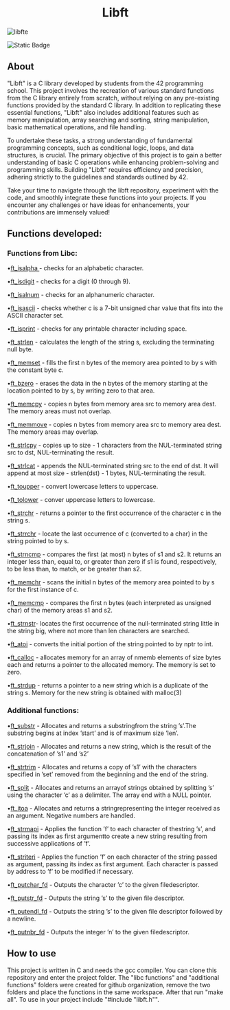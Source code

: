 <h1 align="center">Libft</h1>

![libfte](https://github.com/debsalbornoz/libft/assets/119970138/22b14898-85a2-431d-b58f-dd4aa7fb2a64)


<img alt="Static Badge" src="https://img.shields.io/badge/Status-Finished-green">

<h2>About </h2>

"Libft" is a C library developed by students from the 42 programming school. This project involves the recreation of various standard functions from the C library entirely from scratch, without relying on any pre-existing functions provided by the standard C library. In addition to replicating these essential functions, "Libft" also includes additional features such as memory manipulation, array searching and sorting, string manipulation, basic mathematical operations, and file handling.

To undertake these tasks, a strong understanding of fundamental programming concepts, such as conditional logic, loops, and data structures, is crucial. The primary objective of this project is to gain a better understanding of basic C operations while enhancing problem-solving and programming skills. Building "Libft" requires efficiency and precision, adhering strictly to the guidelines and standards outlined by 42.

Take your time to navigate through the libft repository, experiment with the code, and smoothly integrate these functions into your projects. If you encounter any challenges or have ideas for enhancements, your contributions are immensely valued!

<h2>Functions developed:</h2>

<h3>Functions from Libc:</h3>

•[ft_isalpha ](https://github.com/debsalbornoz/libft/blob/main/Libc%20functions/ft_isalpha.c) - checks for an alphabetic character.

•[ft_isdigit](https://github.com/debsalbornoz/libft/blob/main/Libc%20functions/ft_isdigit.c) - checks for a digit (0 through 9).

•[ft_isalnum](https://github.com/debsalbornoz/libft/blob/main/Libc%20functions/ft_isalnum.c) - checks for an alphanumeric character.

•[ft_isascii](https://github.com/debsalbornoz/libft/blob/main/Libc%20functions/ft_isascii.c) - checks whether c is a 7-bit unsigned char value that fits into the ASCII character set.

•[ft_isprint](https://github.com/debsalbornoz/libft/blob/main/Libc%20functions/ft_isprint.c) - checks for any printable character including space.

•[ft_strlen](https://github.com/debsalbornoz/libft/blob/main/Libc%20functions/ft_strlen.c) - calculates the length of the string s, excluding the terminating null byte.

•[ft_memset](https://github.com/debsalbornoz/libft/blob/main/Libc%20functions/ft_memset.c) - fills the first n bytes of the memory area pointed to by s with the constant byte c.

•[ft_bzero](https://github.com/debsalbornoz/libft/blob/main/Libc%20functions/ft_bzero.c) - erases the data in the n bytes of the memory starting at the location pointed to by s, by writing zero to that area.

•[ft_memcpy](https://github.com/debsalbornoz/libft/blob/main/Libc%20functions/ft_memcpy.c) - copies n bytes from memory area src to memory area dest.  The memory areas must not overlap.

•[ft_memmove](https://github.com/debsalbornoz/libft/blob/main/Libc%20functions/ft_memmove.c) - copies n bytes from memory area src to memory area dest.  The memory areas may overlap.

•[ft_strlcpy](https://github.com/debsalbornoz/libft/blob/main/Libc%20functions/ft_strlcpy.c) - copies up to size - 1 characters from the NUL-terminated string src to dst, NUL-terminating the result.

•[ft_strlcat](https://github.com/debsalbornoz/libft/blob/main/Libc%20functions/ft_strlcat.c) - appends the NUL-terminated string src to the end of dst. It will append at most size - strlen(dst) - 1 bytes, NUL-terminating the result.

•[ft_toupper](https://github.com/debsalbornoz/libft/blob/main/Libc%20functions/ft_toupper.c) - convert lowercase letters to uppercase.

•[ft_tolower](https://github.com/debsalbornoz/libft/blob/main/Libc%20functions/ft_tolower.c) - conver uppercase letters to lowercase.

•[ft_strchr](https://github.com/debsalbornoz/libft/blob/main/Libc%20functions/ft_strchr.c) - returns a pointer to the first occurrence of the character c in the string s.

•[ft_strrchr](https://github.com/debsalbornoz/libft/blob/main/Libc%20functions/ft_strrchr.c) - locate the last occurrence of c (converted to a char) in the string pointed to by s.

•[ft_strncmp](https://github.com/debsalbornoz/libft/blob/main/Libc%20functions/ft_strncmp.c) - compares the first (at most) n bytes of s1 and s2. It returns an integer less than, equal to, or greater than zero if s1 is found, respectively, to be less than, to match, or be greater than s2.

•[ft_memchr](https://github.com/debsalbornoz/libft/blob/main/Libc%20functions/ft_memchr.c) - scans the initial n bytes of the memory area pointed to by s for the first instance of c.

•[ft_memcmp](https://github.com/debsalbornoz/libft/blob/main/Libc%20functions/ft_memcmp.c) - compares the first n bytes (each interpreted as unsigned char) of the memory areas s1 and s2.

•[ft_strnstr](https://github.com/debsalbornoz/libft/blob/main/Libc%20functions/ft_strnstr.c)-  locates the first	occurrence of the  null-terminated  string little in the string big, where not more than len characters are	searched.

•[ft_atoi](https://github.com/debsalbornoz/libft/blob/main/Libc%20functions/ft_atoi.c) - converts the initial portion of the string pointed to by nptr to int. 

•[ft_calloc](https://github.com/debsalbornoz/libft/blob/main/Libc%20functions/ft_calloc.c) - allocates memory for an array of nmemb elements of size bytes each and returns a pointer to the allocated memory. The memory is set to zero. 

•[ft_strdup](https://github.com/debsalbornoz/libft/blob/main/Libc%20functions/ft_strdup.c) -  returns a pointer to a new string which is a duplicate of the string s.  Memory for the new string is obtained with malloc(3)

<h3>Additional functions:</h3>

•[ft_substr](https://github.com/debsalbornoz/libft/blob/main/Additional%20functions/ft_substr.c) - Allocates and returns a substringfrom the string ’s’.The substring begins at index ’start’ and is of maximum size ’len’.

•[ft_strjoin](https://github.com/debsalbornoz/libft/blob/main/Additional%20functions/ft_strjoin.c) - Allocates and returns a new string, which is the result of the concatenation of ’s1’ and ’s2’

•[ft_strtrim](https://github.com/debsalbornoz/libft/blob/main/Additional%20functions/ft_strtrim.c) - Allocates and returns a copy of ’s1’ with the characters specified in ’set’ removed from the beginning and the end of the string.

•[ft_split](https://github.com/debsalbornoz/libft/blob/main/Additional%20functions/ft_split.c) - Allocates and returns an arrayof strings obtained by splitting ’s’ using the character ’c’ as a delimiter. The array end with a NULL pointer.

•[ft_itoa](https://github.com/debsalbornoz/libft/blob/main/Additional%20functions/ft_itoa.c) - Allocates and returns a stringrepresenting the integer received as an argument. Negative numbers are handled.

•[ft_strmapi](https://github.com/debsalbornoz/libft/blob/main/Additional%20functions/ft_strmapi.c) - Applies the function ’f’ to each character of thestring ’s’, and passing its index as first argumentto create a new string resulting from successive applications of ’f’.

•[ft_striteri](https://github.com/debsalbornoz/libft/blob/main/Additional%20functions/ft_striteri.c) - Applies the function ’f’ on each character of the string passed as argument, passing its index as first argument. Each character is passed by address to ’f’ to be modified if necessary.

•[ft_putchar_fd](https://github.com/debsalbornoz/libft/blob/main/Additional%20functions/ft_putchar_fd.c) - Outputs the character ’c’ to the given filedescriptor.

•[ft_putstr_fd](https://github.com/debsalbornoz/libft/blob/main/Additional%20functions/ft_putstr_fd.c) - Outputs the string ’s’ to the given file descriptor.

•[ft_putendl_fd](https://github.com/debsalbornoz/libft/blob/main/Additional%20functions/ft_putendl_fd.c) - Outputs the string ’s’ to the given file descriptor followed by a newline.

•[ft_putnbr_fd](https://github.com/debsalbornoz/libft/blob/main/Additional%20functions/ft_putnbr_fd.c) - Outputs the integer ’n’ to the given filedescriptor.


<h2>How to use</h2>
This project is written in C and needs the gcc compiler. You can clone this repository and enter the project folder. The "libc functions" and "additional functions" folders were created for github organization, remove the two folders and place the functions in the same workspace. After that run "make all". To use in your project include "#include "libft.h"".


